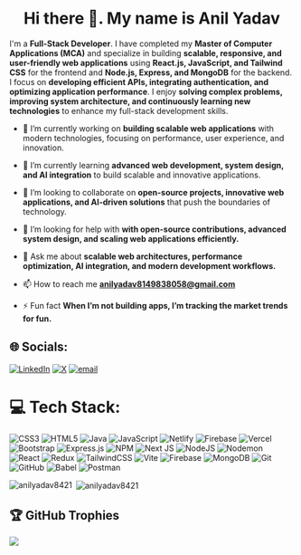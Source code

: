 <h1 align="center">Hi there 👋. My name is Anil Yadav</h1>

I'm a **Full-Stack Developer**. I have completed my **Master of Computer Applications (MCA)** and specialize in building **scalable, responsive, and user-friendly web applications** using **React.js, JavaScript, and Tailwind CSS** for the frontend and **Node.js, Express, and MongoDB** for the backend. I focus on **developing efficient APIs, integrating authentication, and optimizing application performance**. I enjoy **solving complex problems, improving system architecture, and continuously learning new technologies** to enhance my full-stack development skills.


- 🔭 I’m currently working on **building scalable web applications** with modern technologies, focusing on performance, user experience, and innovation.

- 🌱 I’m currently learning **advanced web development, system design, and AI integration** to build scalable and innovative applications.

- 👯 I’m looking to collaborate on **open-source projects, innovative web applications, and AI-driven solutions** that push the boundaries of technology.

- 🤝 I’m looking for help with **with open-source contributions, advanced system design, and scaling web applications efficiently.**

- 💬 Ask me about **scalable web architectures, performance optimization, AI integration, and modern development workflows.**

- 📫 How to reach me **anilyadav8149838058@gmail.com**

- ⚡ Fun fact **When I’m not building apps, I’m tracking the market trends for fun.**

## 🌐 Socials:
[![LinkedIn](https://img.shields.io/badge/LinkedIn-%230077B5.svg?logo=linkedin&logoColor=white)](https://linkedin.com/in/https://www.linkedin.com/in/anil-yadav-3111a9268/) [![X](https://img.shields.io/badge/X-black.svg?logo=X&logoColor=white)](https://x.com/https://x.com/anilyadav1108) [![email](https://img.shields.io/badge/Email-D14836?logo=gmail&logoColor=white)](mailto:anilyadav8149838058@gmail.com) 

# 💻 Tech Stack:
![CSS3](https://img.shields.io/badge/css3-%231572B6.svg?style=for-the-badge&logo=css3&logoColor=white) ![HTML5](https://img.shields.io/badge/html5-%23E34F26.svg?style=for-the-badge&logo=html5&logoColor=white) ![Java](https://img.shields.io/badge/java-%23ED8B00.svg?style=for-the-badge&logo=openjdk&logoColor=white) ![JavaScript](https://img.shields.io/badge/javascript-%23323330.svg?style=for-the-badge&logo=javascript&logoColor=%23F7DF1E) ![Netlify](https://img.shields.io/badge/netlify-%23000000.svg?style=for-the-badge&logo=netlify&logoColor=#00C7B7) ![Firebase](https://img.shields.io/badge/firebase-%23039BE5.svg?style=for-the-badge&logo=firebase) ![Vercel](https://img.shields.io/badge/vercel-%23000000.svg?style=for-the-badge&logo=vercel&logoColor=white) ![Bootstrap](https://img.shields.io/badge/bootstrap-%238511FA.svg?style=for-the-badge&logo=bootstrap&logoColor=white) ![Express.js](https://img.shields.io/badge/express.js-%23404d59.svg?style=for-the-badge&logo=express&logoColor=%2361DAFB) ![NPM](https://img.shields.io/badge/NPM-%23CB3837.svg?style=for-the-badge&logo=npm&logoColor=white) ![Next JS](https://img.shields.io/badge/Next-black?style=for-the-badge&logo=next.js&logoColor=white) ![NodeJS](https://img.shields.io/badge/node.js-6DA55F?style=for-the-badge&logo=node.js&logoColor=white) ![Nodemon](https://img.shields.io/badge/NODEMON-%23323330.svg?style=for-the-badge&logo=nodemon&logoColor=%BBDEAD) ![React](https://img.shields.io/badge/react-%2320232a.svg?style=for-the-badge&logo=react&logoColor=%2361DAFB) ![Redux](https://img.shields.io/badge/redux-%23593d88.svg?style=for-the-badge&logo=redux&logoColor=white) ![TailwindCSS](https://img.shields.io/badge/tailwindcss-%2338B2AC.svg?style=for-the-badge&logo=tailwind-css&logoColor=white) ![Vite](https://img.shields.io/badge/vite-%23646CFF.svg?style=for-the-badge&logo=vite&logoColor=white) ![Firebase](https://img.shields.io/badge/firebase-a08021?style=for-the-badge&logo=firebase&logoColor=ffcd34) ![MongoDB](https://img.shields.io/badge/MongoDB-%234ea94b.svg?style=for-the-badge&logo=mongodb&logoColor=white) ![Git](https://img.shields.io/badge/git-%23F05033.svg?style=for-the-badge&logo=git&logoColor=white) ![GitHub](https://img.shields.io/badge/github-%23121011.svg?style=for-the-badge&logo=github&logoColor=white) ![Babel](https://img.shields.io/badge/Babel-F9DC3e?style=for-the-badge&logo=babel&logoColor=black) ![Postman](https://img.shields.io/badge/Postman-FF6C37?style=for-the-badge&logo=postman&logoColor=white)

<p><img align="left" src="https://github-readme-stats.vercel.app/api/top-langs?username=anilyadav8421&show_icons=true&locale=en&layout=compact" alt="anilyadav8421" /></p>

<p>&nbsp;<img align="center" src="https://github-readme-stats.vercel.app/api?username=anilyadav8421&show_icons=true&locale=en" alt="anilyadav8421" /></p>

## 🏆 GitHub Trophies
![](https://github-profile-trophy.vercel.app/?username=AnilYadav8421&theme=radical&no-frame=false&no-bg=true&margin-w=4)
